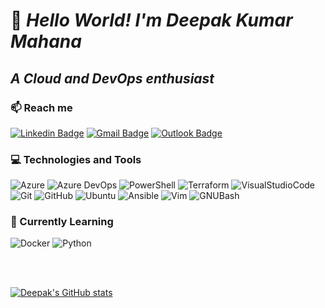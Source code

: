 # 👋 ___Hello World! I'm Deepak Kumar Mahana___
## ___A Cloud and DevOps enthusiast___


### 📫 Reach me
[![Linkedin Badge](https://img.shields.io/badge/-LinkedIn-0A66C2?style=flat&logo=Linkedin&logoColor=white)](https://www.linkedin.com/in/dkmahana/)
[![Gmail Badge](https://img.shields.io/badge/-GMaiL-EA4335?style=flat&logo=Gmail&logoColor=white)](mailto:dkmahana92@gmail.com)
[![Outlook Badge](https://img.shields.io/badge/-Outlook-0078D4?style=flat&logo=MicrosoftOutlook&logoColor=white)](mailto:dkmahana@outlook.com)


### 💻 Technologies and Tools
![Azure](https://img.shields.io/static/v1?label&message=Azure&color=0078D4&logo=MicrosoftAzure)
![Azure DevOps](https://img.shields.io/static/v1?label&message=Azure%20DevOps&color=0078D7&logo=AzureDevOps)
![PowerShell](https://img.shields.io/static/v1?label&message=PowerShell&color=5391FE&logo=PowerShell&logoColor=black)
![Terraform](https://img.shields.io/static/v1?label&message=Terraform&color=7B42BC&logo=Terraform)
![VisualStudioCode](https://img.shields.io/static/v1?label&message=VSCode&color=007ACC&logo=VisualStudioCode)
![Git](https://img.shields.io/static/v1?label&message=Git&color=F05032&logo=Git&logoColor=white)
![GitHub](https://img.shields.io/static/v1?label&message=GitHub&color=181717&logo=GitHub)
![Ubuntu](https://img.shields.io/static/v1?label&message=Ubuntu&color=E95420&logo=Ubuntu&logoColor=white)
![Ansible](https://img.shields.io/static/v1?label&message=Ansible&color=EE0000&logo=Ansible)
![Vim](https://img.shields.io/static/v1?label&message=Vim&color=019733&logo=Vim)
![GNUBash](https://img.shields.io/static/v1?label&message=Bash&color=4EAA25&logo=GNUBash&logoColor=white)


### 📜 Currently Learning 
![Docker](https://img.shields.io/static/v1?label&message=Docker&color=2496ED&logo=Docker&logoColor=white)
![Python](https://img.shields.io/static/v1?label&message=Python&color=3776AB&logo=Python&logoColor=white)

<br><br>

[![Deepak's GitHub stats](https://github-readme-stats-dkm10.vercel.app/api?username=dkm10&count_private=true)](https://github.com/dkm10/github-readme-stats)
